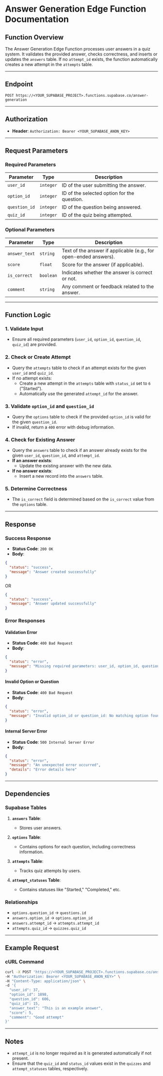 
# **Answer Generation Edge Function Documentation**

## **Function Overview**
The Answer Generation Edge Function processes user answers in a quiz system. It validates the provided answer, checks correctness, and inserts or updates the `answers` table. If no `attempt_id` exists, the function automatically creates a new attempt in the `attempts` table.

---

## **Endpoint**
```
POST https://<YOUR_SUPABASE_PROJECT>.functions.supabase.co/answer-generation
```

---

## **Authorization**
- **Header**: `Authorization: Bearer <YOUR_SUPABASE_ANON_KEY>`

---

## **Request Parameters**

### **Required Parameters**
| Parameter      | Type     | Description                                                   |
|----------------|----------|---------------------------------------------------------------|
| `user_id`      | `integer`| ID of the user submitting the answer.                         |
| `option_id`    | `integer`| ID of the selected option for the question.                   |
| `question_id`  | `integer`| ID of the question being answered.                            |
| `quiz_id`      | `integer`| ID of the quiz being attempted.                               |

### **Optional Parameters**
| Parameter      | Type     | Description                                                   |
|----------------|----------|---------------------------------------------------------------|
| `answer_text`  | `string` | Text of the answer if applicable (e.g., for open-ended answers).|
| `score`        | `float`  | Score for the answer (if applicable).                         |
| `is_correct`   | `boolean`| Indicates whether the answer is correct or not.               |
| `comment`      | `string` | Any comment or feedback related to the answer.                |

---

## **Function Logic**

### **1. Validate Input**
- Ensure all required parameters (`user_id`, `option_id`, `question_id`, `quiz_id`) are provided.

### **2. Check or Create Attempt**
- Query the `attempts` table to check if an attempt exists for the given `user_id` and `quiz_id`.
- If no attempt exists:
  - Create a new attempt in the `attempts` table with `status_id` set to `6` ("Started").
  - Automatically use the generated `attempt_id` for the answer.

### **3. Validate `option_id` and `question_id`**
- Query the `options` table to check if the provided `option_id` is valid for the given `question_id`.
- If invalid, return a `400` error with debug information.

### **4. Check for Existing Answer**
- Query the `answers` table to check if an answer already exists for the given `user_id`, `question_id`, and `attempt_id`.
- **If an answer exists**:
  - Update the existing answer with the new data.
- **If no answer exists**:
  - Insert a new record into the `answers` table.

### **5. Determine Correctness**
- The `is_correct` field is determined based on the `is_correct` value from the `options` table.

---

## **Response**

### **Success Response**
- **Status Code**: `200 OK`
- **Body**:
```json
{
  "status": "success",
  "message": "Answer created successfully"
}
```
OR
```json
{
  "status": "success",
  "message": "Answer updated successfully"
}
```

### **Error Responses**

#### **Validation Error**
- **Status Code**: `400 Bad Request`
- **Body**:
```json
{
  "status": "error",
  "message": "Missing required parameters: user_id, option_id, question_id, quiz_id"
}
```

#### **Invalid Option or Question**
- **Status Code**: `400 Bad Request`
- **Body**:
```json
{
  "status": "error",
  "message": "Invalid option_id or question_id: No matching option found"
}
```

#### **Internal Server Error**
- **Status Code**: `500 Internal Server Error`
- **Body**:
```json
{
  "status": "error",
  "message": "An unexpected error occurred",
  "details": "Error details here"
}
```

---

## **Dependencies**

### **Supabase Tables**
1. **`answers` Table**:
   - Stores user answers.

2. **`options` Table**:
   - Contains options for each question, including correctness information.

3. **`attempts` Table**:
   - Tracks quiz attempts by users.

4. **`attempt_statuses` Table**:
   - Contains statuses like "Started," "Completed," etc.

### **Relationships**
- `options.question_id` → `questions.id`
- `answers.option_id` → `options.option_id`
- `answers.attempt_id` → `attempts.attempt_id`
- `attempts.quiz_id` → `quizzes.quiz_id`

---

## **Example Request**
### **cURL Command**
```bash
curl -X POST 'https://<YOUR_SUPABASE_PROJECT>.functions.supabase.co/answer-generation' \
-H "Authorization: Bearer <YOUR_SUPABASE_ANON_KEY>" \
-H "Content-Type: application/json" \
-d '{
  "user_id": 37,
  "option_id": 1898,
  "question_id": 606,
  "quiz_id": 15,
  "answer_text": "This is an example answer",
  "score": 5,
  "comment": "Good attempt"
}'
```

---

## **Notes**
- `attempt_id` is no longer required as it is generated automatically if not present.
- Ensure that the `quiz_id` and `status_id` values exist in the `quizzes` and `attempt_statuses` tables, respectively.
